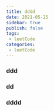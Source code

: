 ```yaml
---
title: dddd
date: 2021-05-25
sidebar: true
publish: false
tags:
 - leetCode
categories: 
 - leetCode
---
```


### ddd
### dd
### dddd